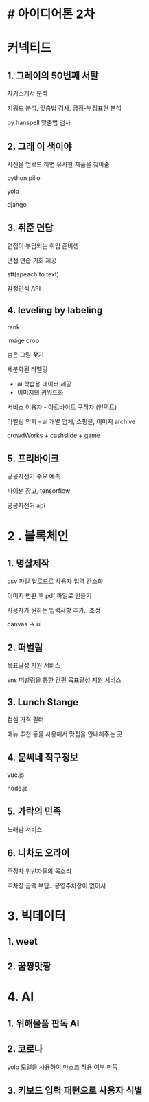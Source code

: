 # # 아이디어톤 2차



# 커넥티드

## 1. 그레이의 50번째 서탈

자기소개서 분석

키워드 분석, 맞춤법 검사, 긍정-부정표현 분석

py hanspell 맞춤법 검사



## 2. 그래 이 색이야

사진을 업로드 하면 유사한 제품을 찾아줌

python pillo

yolo 

django



## 3. 취준 면답

면접이 부담되는 취업 준비생

면접 연습 기회 제공

stt(speach to text)

감정인식 API



## 4. leveling by labeling

rank

image crop

숨은 그림 찾기

세분화된 라벨링

- ai 학습용 데이터 제공
- 이미지의 키워드화

서비스 이용자 - 아르바이트 구직자 (언택트)

라벨링 의뢰 - ai 개발 업체, 쇼핑몰, 이미지 archive

crowdWorks + cashslide + game 



## 5. 프리바이크

공공자전거 수요 예측

파이썬 장고, tensorflow

공공자전거 api



# 2 . 블록체인

## 1. 명찰제작

csv 파일 업로드로 사용자 입력 간소화

이미지 변환 후 pdf 파일로 만들기

사용자가 원하는 입력사항 추가.. 조정

canvas -> ui



## 2. 떠벌림

목표달성 지원 서비스

sns 떠벌림을 통한 간편 목표달성 지원 서비스



## 3. Lunch Stange

점심 가격 필터

메뉴 추천 등을 사용해서 맛집을 안내해주는 곳 



## 4. 문씨네 직구정보

vue.js

node.js



## 5. 가락의 민족

노래방 서비스

## 6. 니차도 오라이

주정차 위반자들의 목소리

주차장 금액 부담.. 공영주차장이 없어서





# 3. 빅데이터



## 1. weet

## 2. 꿈짱맛짱



# 4. AI

## 1. 위해물품 판독 AI

## 2. 코로나 

yolo 모델을 사용하여 마스크 착용 여부 판독

## 3. 키보드 입력 패턴으로 사용자 식별

## 

